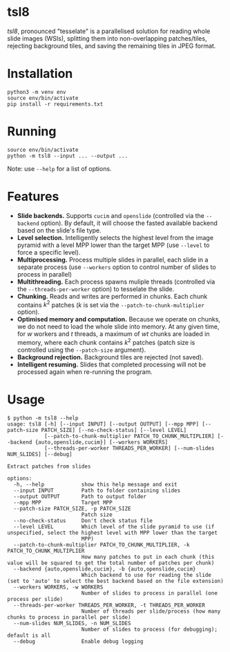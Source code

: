 tsl8
====

*tsl8*, pronounced "tesselate" is a parallelised solution for reading whole slide images (WSIs), splitting them into non-overlapping patches/tiles, rejecting background tiles, and saving the remaining tiles in JPEG format.

# Installation
```
python3 -m venv env
source env/bin/activate
pip install -r requirements.txt
```

# Running
```
source env/bin/activate
python -m tsl8 --input ... --output ...
```
Note: use `--help` for a list of options. 

# Features
- **Slide backends.** Supports `cucim` and `openslide` (controlled via the `--backend` option). By default, it will choose the fasted available backend based on the slide's file type.
- **Level selection.** Intelligently selects the highest level from the image pyramid with a level MPP lower than the target MPP (use `--level` to force a specific level).
- **Multiprocessing.** Process multiple slides in parallel, each slide in a separate process (use `--workers` option to control number of slides to process in parallel)
- **Multithreading.** Each process spawns muliple threads (controlled via the `--threads-per-worker` option) to tesselate the slide. 
- **Chunking.** Reads and writes are performed in chunks. Each chunk contains $k^2$ patches ($k$ is set via the `--patch-to-chunk-multiplier` option).
- **Optimised memory and computation.** Because we operate on chunks, we do not need to load the whole slide into memory. At any given time, for $w$ workers and $t$ threads, a maximum of $wt$ chunks are loaded in memory, where each chunk contains $k^2$ patches (patch size is controlled using the `--patch-size` argument).
- **Background rejection.** Background tiles are rejected (not saved).
- **Intelligent resuming.** Slides that completed processing will not be processed again when re-running the program.

# Usage
```
$ python -m tsl8 --help
usage: tsl8 [-h] [--input INPUT] [--output OUTPUT] [--mpp MPP] [--patch-size PATCH_SIZE] [--no-check-status] [--level LEVEL]
            [--patch-to-chunk-multiplier PATCH_TO_CHUNK_MULTIPLIER] [--backend {auto,openslide,cucim}] [--workers WORKERS]
            [--threads-per-worker THREADS_PER_WORKER] [--num-slides NUM_SLIDES] [--debug]

Extract patches from slides

options:
  -h, --help            show this help message and exit
  --input INPUT         Path to folder containing slides
  --output OUTPUT       Path to output folder
  --mpp MPP             Target MPP
  --patch-size PATCH_SIZE, -p PATCH_SIZE
                        Patch size
  --no-check-status     Don't check status file
  --level LEVEL         Which level of the slide pyramid to use (if unspecified, select the highest level with MPP lower than the target
                        MPP)
  --patch-to-chunk-multiplier PATCH_TO_CHUNK_MULTIPLIER, -k PATCH_TO_CHUNK_MULTIPLIER
                        How many patches to put in each chunk (this value will be squared to get the total number of patches per chunk)
  --backend {auto,openslide,cucim}, -b {auto,openslide,cucim}
                        Which backend to use for reading the slide (set to 'auto' to select the best backend based on the file extension)
  --workers WORKERS, -w WORKERS
                        Number of slides to process in parallel (one process per slide)
  --threads-per-worker THREADS_PER_WORKER, -t THREADS_PER_WORKER
                        Number of threads per slide/process (how many chunks to process in parallel per slide)
  --num-slides NUM_SLIDES, -n NUM_SLIDES
                        Number of slides to process (for debugging); default is all
  --debug               Enable debug logging
```
